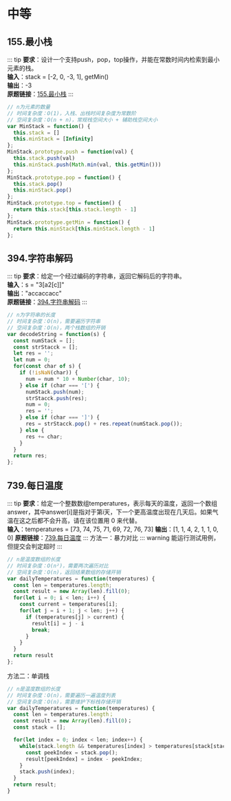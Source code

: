 # 中等

## 155.最小栈
::: tip
**要求**：设计一个支持push，pop，top操作，并能在常数时间内检索到最小元素的栈。  
**输入**：stack = [-2, 0, -3, 1], getMin()  
**输出**：-3   
**原题链接**：[155.最小栈](https://leetcode.cn/problems/min-stack) 
:::
```js
// n为元素的数量
// 时间复杂度：O(1)，入栈、出栈时间复杂度为常数阶
// 空间复杂度：O(n + n)，常规栈空间大小 + 辅助栈空间大小
var MinStack = function() {
  this.stack = []
  this.minStack = [Infinity]
};
MinStack.prototype.push = function(val) {
  this.stack.push(val)
  this.minStack.push(Math.min(val, this.getMin()))
};
MinStack.prototype.pop = function() {
  this.stack.pop()
  this.minStack.pop()
};
MinStack.prototype.top = function() {
  return this.stack[this.stack.length - 1]
};
MinStack.prototype.getMin = function() {
  return this.minStack[this.minStack.length - 1]
};
```

## 394.字符串解码
::: tip
**要求**：给定一个经过编码的字符串，返回它解码后的字符串。  
**输入**：s = "3[a2[c]]"    
**输出**："accaccacc"    
**原题链接**：[394.字符串解码](https://leetcode.cn/problems/decode-string) 
:::
```js
// n为字符串的长度
// 时间复杂度：O(n)，需要遍历字符串
// 空间复杂度：O(n)，两个栈数组的开销
var decodeString = function(s) {
  const numStack = [];
  const strStacck = [];
  let res = '';
  let num = 0;
  for(const char of s) {
    if (!isNaN(char)) {
      num = num * 10 + Number(char, 10);
    } else if (char === '[') {
      numStack.push(num);
      strStacck.push(res);
      num = 0;
      res = '';
    } else if (char === ']') {
      res = strStacck.pop() + res.repeat(numStack.pop());
    } else {
      res += char;
    }
  }
  return res;
};
```

## 739.每日温度
::: tip
**要求**：给定一个整数数组temperatures，表示每天的温度，返回一个数组answer，其中answer[i]是指对于第i天，下一个更高温度出现在几天后。如果气温在这之后都不会升高，请在该位置用 0 来代替。   
**输入**：temperatures = [73, 74, 75, 71, 69, 72, 76, 73]
**输出**：[1, 1, 4, 2, 1, 1, 0, 0]
**原题链接**：[739.每日温度](https://leetcode.cn/problems/daily-temperatures) 
:::
方法一：暴力对比
::: warning
能运行测试用例，但提交会判定超时
:::
```js
// n是温度数组的长度
// 时间复杂度：O(n²)，需要两次遍历对比
// 空间复杂度：O(n)，返回结果数组的存储开销
var dailyTemperatures = function(temperatures) {
  const len = temperatures.length;
  const result = new Array(len).fill(0);
  for(let i = 0; i < len; i++) {
    const current = temperatures[i];
    for(let j = i + 1; j < len; j++) {
      if (temperatures[j] > current) {
        result[i] = j - i
        break;
      }
    }
  }
  return result
};
```

方法二：单调栈
```js
// n是温度数组的长度
// 时间复杂度：O(n)，需要遍历一遍温度列表
// 空间复杂度：O(n)，需要维护下标栈存储开销
var dailyTemperatures = function(temperatures) {
  const len = temperatures.length；
  const result = new Array(len).fill(0)；
  const stack = [];

  for(let index = 0; index < len; index++) {
    while(stack.length && temperatures[index] > temperatures[stack[stack.length - 1]]) {
      const peekIndex = stack.pop();
      result[peekIndex] = index - peekIndex;
    }
    stack.push(index);
  }
  return result;
}
```
